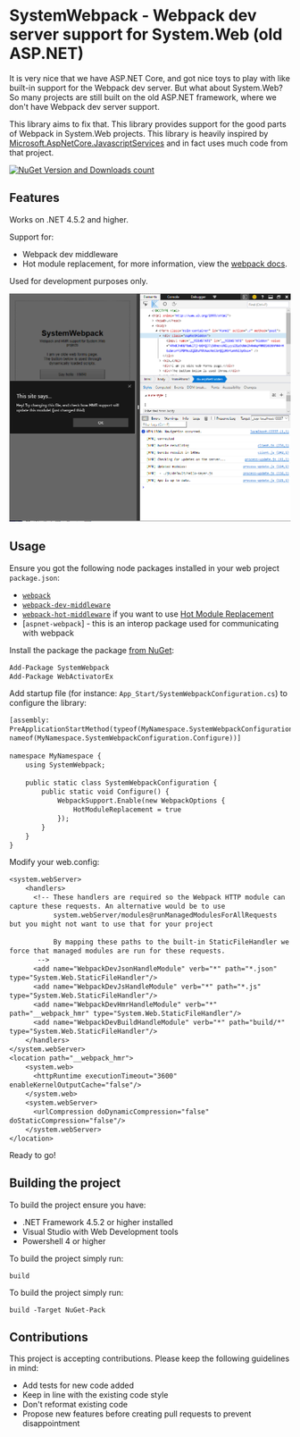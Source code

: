 # SystemWebpack - Webpack dev server support for System.Web (old ASP.NET)
It is very nice that we have ASP.NET Core, and got nice toys to play with like built-in support for the Webpack dev server. But what about System.Web? So many projects are still built on the old ASP.NET framework, where we don't have Webpack dev server support.

This library aims to fix that. This library provides support for the good parts of Webpack in System.Web projects. This library is heavily inspired by [Microsoft.AspNetCore.JavascriptServices](https://github.com/aspnet/JavaScriptServices) and in fact uses much code from that project.

[![NuGet Version and Downloads count](https://buildstats.info/nuget/SystemWebpack?includePreReleases=true)](https://www.nuget.org/packages/SystemWebpack)

## Features

Works on .NET 4.5.2 and higher.

Support for:
- Webpack dev middleware
- Hot module replacement, for more information, view the [webpack docs](https://webpack.js.org/guides/hot-module-replacement/).

Used for development purposes only.

[![Sample project running in Microsoft Edge](nuget/SystemWebpackScreenshot.png)](nuget/SystemWebpackScreenshot.png)

## Usage

Ensure you got the following node packages installed in your web project `package.json`:

- [`webpack`](https://www.npmjs.com/package/webpack)
- [`webpack-dev-middleware`](https://www.npmjs.com/package/webpack-dev-middleware)
- [`webpack-hot-middleware`](https://www.npmjs.com/package/webpack-hot-middleware) if you want to use [Hot Module Replacement](https://webpack.js.org/guides/hot-module-replacement/)
- [`aspnet-webpack`] - this is an interop package used for communicating with webpack

Install the package the package [from NuGet](https://www.nuget.org/packages/SystemWebpack):

    Add-Package SystemWebpack
	Add-Package WebActivatorEx

Add startup file (for instance: `App_Start/SystemWebpackConfiguration.cs`) to configure the library:

	[assembly: PreApplicationStartMethod(typeof(MyNamespace.SystemWebpackConfiguration), nameof(MyNamespace.SystemWebpackConfiguration.Configure))]

	namespace MyNamespace {
		using SystemWebpack;

		public static class SystemWebpackConfiguration {
			public static void Configure() {
				WebpackSupport.Enable(new WebpackOptions {
					HotModuleReplacement = true
				});
			}
		}
	}

Modify your web.config:

	<system.webServer>
		<handlers>
		  <!-- These handlers are required so the Webpack HTTP module can capture these requests. An alternative would be to use
			   system.webServer/modules@runManagedModulesForAllRequests but you might not want to use that for your project
           
			   By mapping these paths to the built-in StaticFileHandler we force that managed modules are run for these requests.
		   -->
		  <add name="WebpackDevJsonHandleModule" verb="*" path="*.json" type="System.Web.StaticFileHandler"/>
		  <add name="WebpackDevJsHandleModule" verb="*" path="*.js" type="System.Web.StaticFileHandler"/>
		  <add name="WebpackDevHmrHandleModule" verb="*" path="__webpack_hmr" type="System.Web.StaticFileHandler"/>
		  <add name="WebpackDevBuildHandleModule" verb="*" path="build/*" type="System.Web.StaticFileHandler"/>
		</handlers>
	</system.webServer>
	<location path="__webpack_hmr">
		<system.web>
		  <httpRuntime executionTimeout="3600" enableKernelOutputCache="false"/>
		</system.web>
		<system.webServer>
		  <urlCompression doDynamicCompression="false" doStaticCompression="false"/>
		</system.webServer>
	</location>

Ready to go!

## Building the project
To build the project ensure you have:

- .NET Framework 4.5.2 or higher installed
- Visual Studio with Web Development tools
- Powershell 4 or higher

To build the project simply run:

    build

To build the project simply run:

    build -Target NuGet-Pack

## Contributions
This project is accepting contributions. Please keep the following guidelines in mind:

- Add tests for new code added
- Keep in line with the existing code style
- Don't reformat existing code
- Propose new features before creating pull requests to prevent disappointment